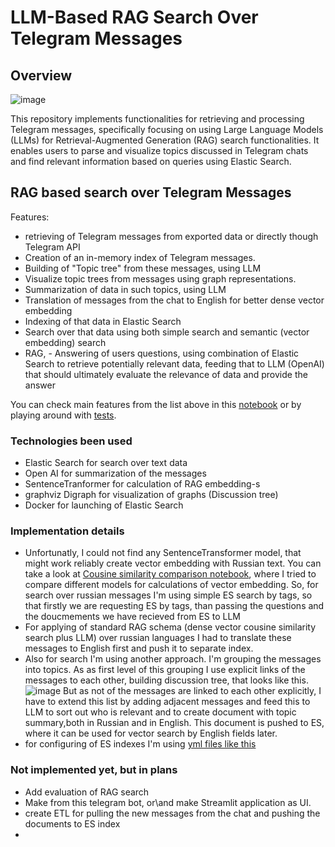 # LLM-Based RAG Search Over Telegram Messages

## Overview
![image](https://github.com/user-attachments/assets/89ebf96e-bc44-4a99-a7ee-c0126ef0d62b)


This repository implements functionalities for retrieving and processing Telegram messages, specifically focusing on using Large Language Models (LLMs) for Retrieval-Augmented Generation (RAG) search functionalities. It enables users to parse and visualize topics discussed in Telegram chats and find relevant information based on queries using Elastic Search.

## RAG based search over Telegram Messages
Features:
- retrieving of Telegram messages from exported data or directly though Telegram API
- Creation of  an in-memory index of Telegram messages.
- Building of "Topic tree" from these messages, using LLM
- Visualize topic trees from messages using graph representations.
- Summarization of data in such topics, using LLM
- Translation of messages from the chat to English for better dense vector embedding
- Indexing of that data in Elastic Search
- Search over that data using both simple search and semantic (vector embedding) search
- RAG, - Answering of users questions, using combination of Elastic Search to retrieve potentially relevant data, feeding that to LLM (OpenAI) that should ultimately evaluate the relevance of data and provide the answer

You can check main features from the list above in this [notebook](telegram_llm_playing_around.ipynb)
or by playing around with [tests](tests.py).
### Technologies been used
- Elastic Search for search over text data
- Open AI for summarization of the messages
- SentenceTranformer for calculation of RAG embedding-s
- graphviz  Digraph for visualization of graphs (Discussion tree)
- Docker for launching of Elastic Search
  
### Implementation details
- Unfortunatly, I could not find any SentenceTransformer model, that might work reliably create vector embedding  with Russian text.
You can take a look at  [Cousine similarity comparison notebook](cousine_similarity.ipynb), where I tried to compare different models for calculations of vector embedding.
So, for search over russian messages I'm using simple ES search by tags, so that firstly we are requesting ES by tags, than passing the questions and the doucmements we have recieved from ES to LLM
- For applying of standard RAG schema (dense vector cousine similarity search plus LLM) over russian languages I had to translate these messages to English first and push it to separate index.
- Also for search I'm using another approach. I'm grouping the messages into topics. As as first level of this grouping I use explicit links of the messages to each other, building discussion tree, that looks like this.
![image](https://github.com/user-attachments/assets/8206dc68-1971-47d5-b849-e3d29c6cf907)
But as not of the messages are linked to each other explicitly, I have to extend this list by adding adjacent messages and feed this to LLM to sort out who is relevant and to create document with topic summary,both in Russian and in English. This document is pushed to ES, where it can be used for vector search by English fields later.
- for configuring of ES indexes I'm using [yml files like this](src/elastic_search/index_settings.yml)

### Not implemented yet, but in plans
- Add evaluation of RAG search
- Make from this telegram bot, or\and make Streamlit application as UI. 
- create ETL for pulling the new messages from the chat and pushing the documents to ES index
- 



